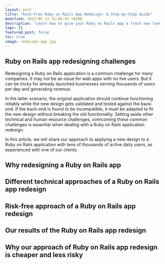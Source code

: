 ```yaml
---
layout: post
title: "Risk-Free Ruby on Rails App Redesign: A Step-by-Step Guide"
modified: 2023-05-13 15:06:43 +0200
description: "Learn how to give your Ruby on Rails app a fresh new look without risking your business. Our guide walks you through the process step-by-step to ensure a smooth and successful redesign."
tags: []
featured_post: false
toc: true
image: redesign-app.jpg
---
```


## Ruby on Rails app redesigning challenges

Redesigning a Ruby on Rails application is a common challenge for many companies. It may not be an issue for web apps with no live users. But it can be tricky for already launched businesses serving thousands of users per day and generating revenue.

In the latter scenario, the original application should continue functioning reliably while the new design gets validated and tested against the back-end. If the back-end is found to be incompatible, it must be adapted to fit the new design without breaking the old functionality. Setting aside other technical and human resource challenges, overcoming these common challenges is essential when dealing with a Ruby on Rails application redesign.

In this article, we will share our approach to applying a new design to a Ruby on Rails application with tens of thousands of active daily users, as experienced with one of our clients.

## Why redesigning a Ruby on Rails app

## Different technical approaches of a Ruby on Rails app redesign

## Risk-free approach of a Ruby on Rails app redesign

## Our results of the Ruby on Rails app redesign

## Why our approach of Ruby on Rails app redesign is cheaper and less risky
